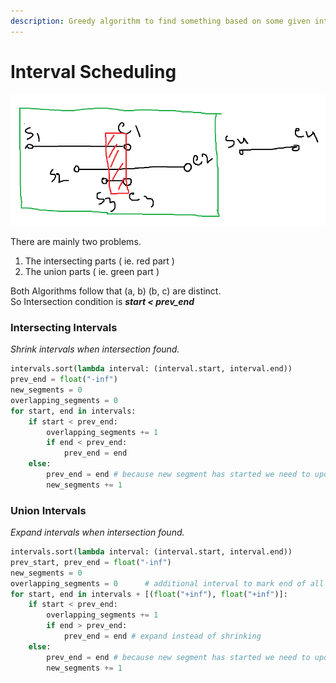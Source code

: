 ```yaml
---
description: Greedy algorithm to find something based on some given intervals.
---
```


# Interval Scheduling

![](<../../../.gitbook/assets/image (1).png>)

There are mainly two problems.

1. The intersecting parts ( ie. red part )
2. The union parts ( ie. green part )

Both Algorithms follow that (a, b) (b, c) are distinct.\
So Intersection condition is _**start < prev\_end**_

### Intersecting Intervals

_Shrink intervals when intersection found._

```python
intervals.sort(lambda interval: (interval.start, interval.end))
prev_end = float("-inf")
new_segments = 0
overlapping_segments = 0
for start, end in intervals:
    if start < prev_end:
        overlapping_segments += 1
        if end < prev_end:
            prev_end = end
    else:
        prev_end = end # because new segment has started we need to update end
        new_segments += 1
```

### Union Intervals

_Expand intervals when intersection found._

```python
intervals.sort(lambda interval: (interval.start, interval.end))
prev_start, prev_end = float("-inf")
new_segments = 0
overlapping_segments = 0      # additional interval to mark end of all intervals
for start, end in intervals + [(float("+inf"), float("+inf")]:
    if start < prev_end:
        overlapping_segments += 1
        if end > prev_end:
            prev_end = end # expand instead of shrinking
    else:
        prev_end = end # because new segment has started we need to update end
        new_segments += 1
```
